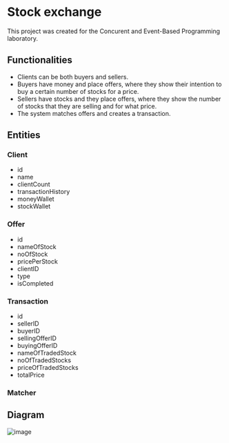 # Stock exchange

This project was created for the Concurent and Event-Based Programming laboratory.

## Functionalities

- Clients can be both buyers and sellers.
- Buyers have money and place offers, where they show their intention to buy a certain number of stocks for a price.
- Sellers have stocks and they place offers, where they show the number of stocks that they are selling and for what price.
- The system matches offers and creates a transaction.

## Entities
  
### Client
- id
- name
- clientCount
- transactionHistory
- moneyWallet
- stockWallet

### Offer
- id
- nameOfStock
- noOfStock
- pricePerStock
- clientID
- type
- isCompleted

### Transaction
- id
- sellerID
- buyerID
- sellingOfferID
- buyingOfferID
- nameOfTradedStock
- noOfTradedStocks
- priceOfTradedStocks
- totalPrice

### Matcher

## Diagram
![image](https://github.com/user-attachments/assets/7289ddf2-38ed-4eeb-ada0-4208c409e8a0)
